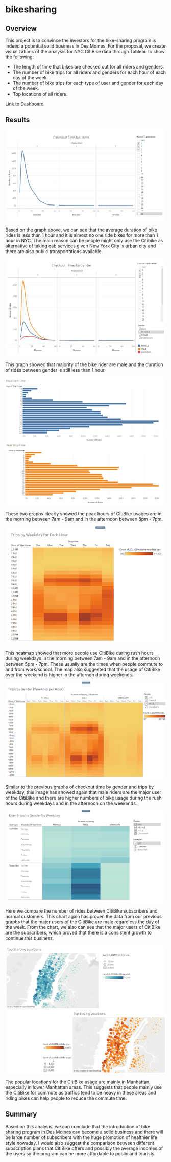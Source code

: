 # bikesharing

## Overview
This project is to convince the investors for the bike-sharing program is indeed a potential solid business in Des Moines. For the proposal, we create visualizations of the analysis for NYC CitiBike data through Tableau to show the following: 

- The length of time that bikes are checked out for all riders and genders.
- The number of bike trips for all riders and genders for each hour of each day of the week.
- The number of bike trips for each type of user and gender for each day of the week.
- Top locations of all riders.

[Link to Dashboard](https://public.tableau.com/views/BikesharingChallenge_16490499541810/BikesharingChallenge?:language=en-US&publish=yes&:display_count=n&:origin=viz_share_link)

## Results
![Checkout_Time_by_Users]( https://github.com/Krystal313/bikesharing/blob/33a92d219067fa933cd31aca59816d7efb46c014/Resources/Checkout%20Time%20by%20Users.png)

Based on the graph above, we can see that the average duration of bike rides is less than 1 hour and it is almost no one ride bikes for more than 1 hour in NYC. The main reason can be people might only use the Citibike as alternative of taking cab services given New York City is urban city and there are also public transportations available.

![Checkout_Time_by_Gender]( https://github.com/Krystal313/bikesharing/blob/33a92d219067fa933cd31aca59816d7efb46c014/Resources/Checkout%20Time%20by%20Gender.png)

This graph showed that majority of the bike rider are male and the duration of rides between gender is still less than 1 hour.

![Peak_Hours]( https://github.com/Krystal313/bikesharing/blob/33a92d219067fa933cd31aca59816d7efb46c014/Resources/Peak%20Hours.png)

These two graphs clearly showed the peak hours of CitiBike usages are in the morning between 7am - 9am and in the afternoon between 5pm - 7pm.

![Trips_by_Weekday_for_Each_Hours]( https://github.com/Krystal313/bikesharing/blob/33a92d219067fa933cd31aca59816d7efb46c014/Resources/Trips%20by%20Weekday%20for%20Each%20Hours.png)

This heatmap showed that more people use CitiBike during rush hours during weekdays in the morning between 7am - 9am and in the afternoon between 5pm - 7pm. These usually are the times when people commute to and from work/school. The map also suggested that the usage of CitiBike over the weekend is higher in the afternon during weekends.

![Trips_by_Gender]( https://github.com/Krystal313/bikesharing/blob/33a92d219067fa933cd31aca59816d7efb46c014/Resources/Trips%20by%20Gender.png)

Similar to the previous graphs of checkout time by gender and trips by weekday, this image has showed again that male riders are the major user of the CitiBike and there are higher numbers of bike usage during the rush hours during weekdays and in the afternoon on the weekends.

![User_Trips_by_Gender]( https://github.com/Krystal313/bikesharing/blob/33a92d219067fa933cd31aca59816d7efb46c014/Resources/User%20Trips%20by%20Gender.png)

Here we compare the number of rides between CitiBike subscribers and normal customers. This chart again has proven the data from our previous graphs that the major users of the CitiBike are male regardless the day of the week. From the chart, we also can see that the major users of CitiBike are the subscribers, which proved that there is a consistent growth to continue this business.

![Top_locations](https://github.com/Krystal313/bikesharing/blob/b31976608bc435f13f70344e9dcaf57be8fb3e33/Resources/Top%20locations.png)

The popular locations for the CitiBike usage are mainly in Manhattan, especially in lower Manhattan areas. This suggests that people mainly use the CitiBike for commute as traffics tend to be heavy in these areas and riding bikes can help people to reduce the commute time. 


## Summary
Based on this analysis, we can conclude that the introduction of bike sharing program in Des Moines can become a solid business and there will be large number of subscribers with the huge promotion of healthier life style nowaday. I would also suggest the comparison between different subscription plans that CitiBike offers and possibly the average incomes of the users so the program can be more affordable to public and tourists. 
